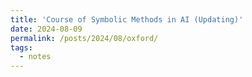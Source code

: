 ```yaml
---
title: 'Course of Symbolic Methods in AI (Updating)'
date: 2024-08-09
permalink: /posts/2024/08/oxford/
tags:
  - notes
---
```

